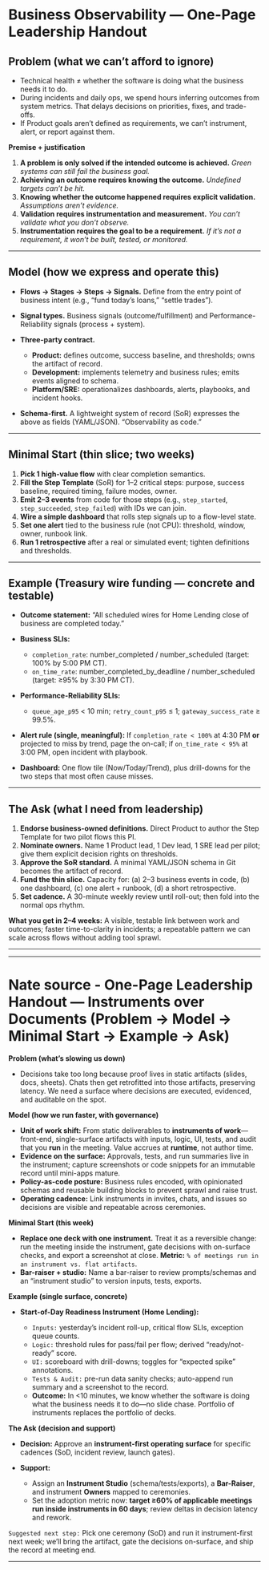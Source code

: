 # Business Observability — One-Page Leadership Handout

## Problem (what we can’t afford to ignore)

* Technical health ≠ whether the software is doing what the business needs it to do.
* During incidents and daily ops, we spend hours inferring outcomes from system metrics. That delays decisions on priorities, fixes, and trade-offs.
* If Product goals aren’t defined as requirements, we can’t instrument, alert, or report against them.

**Premise + justification**

1. **A problem is only solved if the intended outcome is achieved.** *Green systems can still fail the business goal.*
2. **Achieving an outcome requires knowing the outcome.** *Undefined targets can’t be hit.*
3. **Knowing whether the outcome happened requires explicit validation.** *Assumptions aren’t evidence.*
4. **Validation requires instrumentation and measurement.** *You can’t validate what you don’t observe.*
5. **Instrumentation requires the goal to be a requirement.** *If it’s not a requirement, it won’t be built, tested, or monitored.*

---

## Model (how we express and operate this)

* **Flows → Stages → Steps → Signals.** Define from the entry point of business intent (e.g., “fund today’s loans,” “settle trades”).
* **Signal types.** Business signals (outcome/fulfillment) and Performance-Reliability signals (process + system).
* **Three-party contract.**

  * **Product:** defines outcome, success baseline, and thresholds; owns the artifact of record.
  * **Development:** implements telemetry and business rules; emits events aligned to schema.
  * **Platform/SRE:** operationalizes dashboards, alerts, playbooks, and incident hooks.
* **Schema-first.** A lightweight system of record (SoR) expresses the above as fields (YAML/JSON). “Observability as code.”

---

## Minimal Start (thin slice; two weeks)

1. **Pick 1 high-value flow** with clear completion semantics.
2. **Fill the Step Template** (SoR) for 1–2 critical steps: purpose, success baseline, required timing, failure modes, owner.
3. **Emit 2–3 events** from code for those steps (e.g., `step_started`, `step_succeeded`, `step_failed`) with IDs we can join.
4. **Wire a simple dashboard** that rolls step signals up to a flow-level state.
5. **Set one alert** tied to the business rule (not CPU): threshold, window, owner, runbook link.
6. **Run 1 retrospective** after a real or simulated event; tighten definitions and thresholds.

---

## Example (Treasury wire funding — concrete and testable)

* **Outcome statement:** “All scheduled wires for Home Lending close of business are completed today.”
* **Business SLIs:**

  * `completion_rate`: number\_completed / number\_scheduled (target: 100% by 5:00 PM CT).
  * `on_time_rate`: number\_completed\_by\_deadline / number\_scheduled (target: ≥95% by 3:30 PM CT).
* **Performance-Reliability SLIs:**

  * `queue_age_p95` < 10 min; `retry_count_p95` ≤ 1; `gateway_success_rate` ≥ 99.5%.
* **Alert rule (single, meaningful):** If `completion_rate < 100%` at 4:30 PM **or** projected to miss by trend, page the on-call; if `on_time_rate < 95%` at 3:00 PM, open incident with playbook.
* **Dashboard:** One flow tile (Now/Today/Trend), plus drill-downs for the two steps that most often cause misses.

---

## The Ask (what I need from leadership)

1. **Endorse business-owned definitions.** Direct Product to author the Step Template for two pilot flows this PI.
2. **Nominate owners.** Name 1 Product lead, 1 Dev lead, 1 SRE lead per pilot; give them explicit decision rights on thresholds.
3. **Approve the SoR standard.** A minimal YAML/JSON schema in Git becomes the artifact of record.
4. **Fund the thin slice.** Capacity for: (a) 2–3 business events in code, (b) one dashboard, (c) one alert + runbook, (d) a short retrospective.
5. **Set cadence.** A 30-minute weekly review until roll-out; then fold into the normal ops rhythm.

**What you get in 2–4 weeks:** A visible, testable link between work and outcomes; faster time-to-clarity in incidents; a repeatable pattern we can scale across flows without adding tool sprawl.

---
---
# Nate source - One-Page Leadership Handout — Instruments over Documents (Problem → Model → Minimal Start → Example → Ask)

**Problem (what’s slowing us down)**

* Decisions take too long because proof lives in static artifacts (slides, docs, sheets). Chats then get retrofitted into those artifacts, preserving latency. We need a surface where decisions are executed, evidenced, and auditable on the spot.&#x20;

**Model (how we run faster, with governance)**

* **Unit of work shift:** From static deliverables to **instruments of work**—front-end, single-surface artifacts with inputs, logic, UI, tests, and audit that you **run** in the meeting. Value accrues at **runtime**, not author time. &#x20;
* **Evidence on the surface:** Approvals, tests, and run summaries live in the instrument; capture screenshots or code snippets for an immutable record until mini-apps mature. &#x20;
* **Policy-as-code posture:** Business rules encoded, with opinionated schemas and reusable building blocks to prevent sprawl and raise trust. &#x20;
* **Operating cadence:** Link instruments in invites, chats, and issues so decisions are visible and repeatable across ceremonies.&#x20;

**Minimal Start (this week)**

* **Replace one deck with one instrument.** Treat it as a reversible change: run the meeting inside the instrument, gate decisions with on-surface checks, and export a screenshot at close. **Metric:** `% of meetings run in an instrument vs. flat artifacts`. &#x20;
* **Bar-raiser + studio:** Name a bar-raiser to review prompts/schemas and an “instrument studio” to version inputs, tests, exports.&#x20;

**Example (single surface, concrete)**

* **Start-of-Day Readiness Instrument (Home Lending):**

  * `Inputs:` yesterday’s incident roll-up, critical flow SLIs, exception queue counts.
  * `Logic:` threshold rules for pass/fail per flow; derived “ready/not-ready” score.
  * `UI:` scoreboard with drill-downs; toggles for “expected spike” annotations.
  * `Tests & Audit:` pre-run data sanity checks; auto-append run summary and a screenshot to the record.
  * **Outcome:** In <10 minutes, we know whether the software is doing what the business needs it to do—no slide chase. Portfolio of instruments replaces the portfolio of decks. &#x20;

**The Ask (decision and support)**

* **Decision:** Approve an **instrument-first operating surface** for specific cadences (SoD, incident review, launch gates).
* **Support:**

  * Assign an **Instrument Studio** (schema/tests/exports), a **Bar-Raiser**, and instrument **Owners** mapped to ceremonies.&#x20;
  * Set the adoption metric now: **target ≥60% of applicable meetings run inside instruments in 60 days**; review deltas in decision latency and rework.&#x20;

`Suggested next step:` Pick one ceremony (SoD) and run it instrument-first next week; we’ll bring the artifact, gate the decisions on-surface, and ship the record at meeting end.

---

